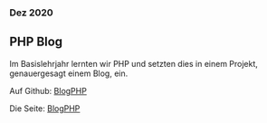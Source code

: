 ### Dez 2020

## PHP Blog

Im Basislehrjahr lernten wir PHP und setzten dies in einem Projekt, genauergesagt einem Blog, ein.

Auf Github: [BlogPHP](https://github.com/RoeHH/php-blog-blj)

Die Seite: [BlogPHP](http://www.041er-blj.ch/2020/rohaenggi/blog/)